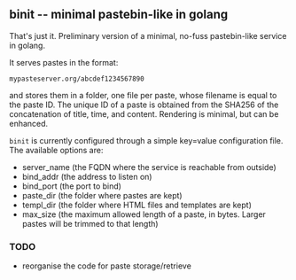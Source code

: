 ## binit -- minimal pastebin-like in golang

That's just it. Preliminary version of a minimal, no-fuss
pastebin-like service in golang. 

It serves pastes in the format:

    mypasteserver.org/abcdef1234567890

and stores them in a folder, one file per paste, whose filename is
equal to the paste ID. The unique ID of a paste is obtained from the
SHA256 of the concatenation of title, time, and content. Rendering is
minimal, but can be enhanced.

`binit` is currently configured through a simple key=value
configuration file. The available options are:

* server\_name  (the FQDN where the service is reachable from outside)
* bind\_addr (the address to listen on)
* bind\_port (the port to bind)
* paste\_dir (the folder where pastes are kept)
* templ\_dir (the folder where HTML files and templates are kept)
* max_size (the maximum allowed length of a paste, in bytes. Larger
    pastes will be trimmed to that length)


### TODO

* reorganise the code for paste storage/retrieve
